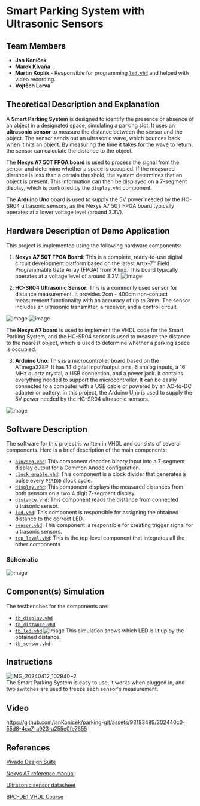 # Smart Parking System with Ultrasonic Sensors

## Team Members
- **Jan Koníček**
- **Marek Klvaňa**
- **Martin Koplík** - Responsible for programming [`led.vhd`](./design/led.vhd) and helped with video recording.
- **Vojtěch Larva**

## Theoretical Description and Explanation
A **Smart Parking System** is designed to identify the presence or absence of an object in a designated space, simulating a parking slot. It uses an **ultrasonic sensor** to measure the distance between the sensor and the object. The sensor sends out an ultrasonic wave, which bounces back when it hits an object. By measuring the time it takes for the wave to return, the sensor can calculate the distance to the object.

The **Nexys A7 50T FPGA board** is used to process the signal from the sensor and determine whether a space is occupied. If the measured distance is less than a certain threshold, the system determines that an object is present. This information can then be displayed on a 7-segment display, which is controlled by the `display.vhd` component.

The **Arduino Uno** board is used to supply the 5V power needed by the HC-SR04 ultrasonic sensors, as the Nexys A7 50T FPGA board typically operates at a lower voltage level (around 3.3V).

## Hardware Description of Demo Application

This project is implemented using the following hardware components:

1. **Nexys A7 50T FPGA Board**: This is a complete, ready-to-use digital circuit development platform based on the latest Artix-7™ Field Programmable Gate Array (FPGA) from Xilinx. This board typically operates at a voltage level of around 3.3V.
![image](https://github.com/janKonicek/parking-git/assets/93183489/cbf24484-7c8d-4d5f-881c-a81818e93501)

2. **HC-SR04 Ultrasonic Sensor**: This is a commonly used sensor for distance measurement. It provides 2cm - 400cm non-contact measurement functionality with an accuracy of up to 3mm. The sensor includes an ultrasonic transmitter, a receiver, and a control circuit.

![image](https://github.com/janKonicek/parking-git/assets/93183489/2e5aff0d-3f97-40c2-8d31-db44c93f5ace)
![image](https://github.com/janKonicek/parking-git/assets/93183489/474df8db-e183-4e10-91af-cf07379e7d18)

The **Nexys A7 board** is used to implement the VHDL code for the Smart Parking System, and the HC-SR04 sensor is used to measure the distance to the nearest object, which is used to determine whether a parking space is occupied.

3. **Arduino Uno**: This is a microcontroller board based on the ATmega328P. It has 14 digital input/output pins, 6 analog inputs, a 16 MHz quartz crystal, a USB connection, and a power jack. It contains everything needed to support the microcontroller. It can be easily connected to a computer with a USB cable or powered by an AC-to-DC adapter or battery. In this project, the Arduino Uno is used to supply the 5V power needed by the HC-SR04 ultrasonic sensors.

![image](https://github.com/janKonicek/parking-git/assets/93183489/d88f189f-c7eb-49b9-8463-163a6273231d)


## Software Description
The software for this project is written in VHDL and consists of several components. Here is a brief description of the main components:

- [`bin2seg.vhd`](./design/bin2seg.vhd): This component decodes binary input into a 7-segment display output for a Common Anode configuration.
- [`clock_enable.vhd`](./design/clock_enable.vhd): This component is a clock divider that generates a pulse every `PERIOD` clock cycle.
- [`display.vhd`](./design/display.vhd): This component displays the measured distances from both sensors on a two 4 digit 7-segment display.
- [`distance.vhd`](./design/distance.vhd): This component reads the distance from connected ultrasonic sensor.
- [`led.vhd`](./design/led.vhd): This component is responsible for assigning the obtained distance to the correct LED.
- [`sensor.vhd`](./design/sensor.vhd): This component is responsible for creating trigger signal for ultrasonic sensors.
- [`top_level.vhd`](./design/top_level.vhd): This is the top-level component that integrates all the other components.

### Schematic
![image](https://github.com/janKonicek/parking-git/assets/47054496/dc1b9d4b-f064-4244-9e75-ac0f7db58fcc)

## Component(s) Simulation
The testbenches for the components are:
- [`tb_display.vhd`](./simulation/tb_display.vhd)
- [`tb_distance.vhd`](./simulation/tb_distance.vhd)
- [`tb_led.vhd`](./simulation/tb_led.vhd)
  ![image](https://github.com/janKonicek/parking-git/assets/166374341/7f26d461-a659-42e7-9f06-5abc31373673)
  This simulation shows which LED is lit up by the obtained distance.
- [`tb_sensor.vhd`](./simulation/tb_sensor.vhd)

## Instructions
![IMG_20240412_102940~2](https://github.com/janKonicek/parking-git/assets/93183489/9468692e-0fee-4770-8775-8740f2afcc37)  
The Smart Parking System is easy to use, it works when plugged in, and two switches are used to freeze each sensor's measurement. 

## Video
https://github.com/janKonicek/parking-git/assets/93183489/302440c0-55d8-4ca7-a923-a255e0fe7655

## References
[Vivado Design Suite](https://www.xilinx.com/products/design-tools/vivado.html)  

[Nexys A7 reference manual](https://digilent.com/reference/programmable-logic/nexys-a7/reference-manual)  

[Ultrasonic sensor datasheet](https://dratek.cz/docs/produkty/0/773/eses1500636000.pdf)

[BPC-DE1 VHDL Course](https://github.com/tomas-fryza/vhdl-course/)
